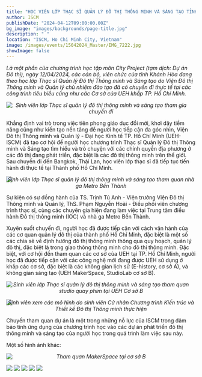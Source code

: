 ```yaml
---
title: "HỌC VIÊN LỚP THẠC SĨ QUẢN LÝ ĐÔ THỊ THÔNG MINH VÀ SÁNG TẠO TỈNH KHÁNH HÒA ĐI THỰC TẾ TẠI THÀNH PHỐ HỒ CHÍ MINH "
author: ISCM
publishDate: "2024-04-12T09:00:00.00Z"
bg_image: "images/backgrounds/page-title.jpg"
description: " "
location: "ISCM, Ho Chi Minh City, Vietnam"
image: /images/events/15042024_Master/IMG_7222.jpg
showImage: false
---
```


_Là một phần của chương trình học tập môn City Project (tạm dịch: Dự án Đô thị), ngày 12/04/2024, các cán bộ, viên chức của tỉnh Khánh Hòa đang theo học lớp Thạc sĩ Quản lý Đô thị Thông minh và Sáng tạo do Viện Đô thị Thông minh và Quản lý chủ nhiệm đào tạo đã có chuyến đi thực tế tại các công trình tiêu biểu cũng như các Cơ sở của UEH khắp TP. Hồ Chí Minh._

<img src="/images/events/15042024_Master/IMG_7262.jpg" loading="lazy" />

_<center style="margin-top: -30px">Sinh viên lớp Thạc sĩ quản lý đô thị thông minh và sáng tạo tham gia chuyến đi</center>_

Khẳng định vai trò trong việc tiên phong giáo dục đổi mới, khơi dậy tiềm năng cũng như kiến tạo nền tảng để người học tiếp cận đa góc nhìn, Viện Đô thị Thông minh và Quản lý - Đại học Kinh tế TP. Hồ Chí Minh (UEH-ISCM) đã tạo cơ hội để người học chương trình Thạc sĩ Quản lý Đô thị Thông minh và Sáng tạo tìm hiểu và trò chuyện với các chính quyền địa phương ở các đô thị đang phát triển, đặc biệt là các đô thị thông minh trên thế giới. Sau chuyến đi đến Bangkok, Thái Lan, học viên lớp thạc sĩ đã tiếp tục tiến hành đi thực tế tại Thành phố Hồ Chí Minh.

<img src="/images/events/15042024_Master/IMG_7222.jpg" loading="lazy" />

_<center style="margin-top: -30px">Sinh viên lớp Thạc sĩ quản lý đô thị thông minh và sáng tạo tham quan nhà ga Metro Bến Thành</center>_

Sự kiện có sự đồng hành của TS. Trịnh Tú Anh - Viện trưởng Viện Đô thị Thông minh và Quản lý, ThS. Phạm Nguyễn Hoài - Điều phối viên chương trình thạc sĩ, cùng các chuyên gia hiện đang làm việc tại Trung tâm điều hành Đô thị thông minh (IOC) và nhà ga Metro Bến Thành.

Xuyên suốt chuyến đi, người học đã được tiếp cận với cách vận hành của các cơ quan quản lý đô thị của thành phố Hồ Chí Minh, đặc biệt là một số các chia sẻ về định hướng đô thị thông minh thông qua quy hoạch, quản lý đô thị, đặc biệt là trong giao thông thông minh cho đô thị thông minh. Đặc biệt, với cơ hội đến tham quan các cơ sở của UEH tại TP. Hồ Chí Minh, người học đã được tiếp cận với các công nghệ mới đang được UEH sử dụng ở khắp các cơ sở, đặc biệt là các không gian lịch sử (E-history, cơ sở A), và không gian sáng tạo (UEH MakerSpace, StudioLab cơ sở B).

<img src="/images/events/15042024_Master/IMG_7515.jpg" loading="lazy" />

_<center style="margin-top: -30px">Sinh viên lớp Thạc sĩ quản lý đô thị thông minh và sáng tạo tham quan studio quay phim tại UEH Cơ sở B</center>_

<img src="/images/events/15042024_Master/IMG_7531.jpg" loading="lazy" />

_<center style="margin-top: -30px">Sinh viên xem các mô hình do sinh viên Cử nhân Chương trình Kiến trúc và Thiết kế Đô thị Thông minh thực hiện</center>_

Chuyến tham quan dự án là một trong những nỗ lực của ISCM trong đảm bảo tính ứng dụng của chương trình học vào các dự án phát triển đô thị thông minh và sáng tạo của người học trong quá trình làm việc sau này.

Một số hình ảnh khác:

<img src="/images/events/15042024_Master/IMG_7495.jpg" loading="lazy" />

_<center style="margin-top: -30px">Tham quan MakerSpace tại cơ sở B</center>_

<img src="/images/events/15042024_Master/IMG_7472.jpg" loading="lazy" />
<img src="/images/events/15042024_Master/IMG_7196.jpg" loading="lazy" />
<img src="/images/events/15042024_Master/IMG_7214.jpg" loading="lazy" />
<img src="/images/events/15042024_Master/IMG_7177.jpg" loading="lazy" />
<img src="/images/events/15042024_Master/IMG_7292.jpg" loading="lazy" />
